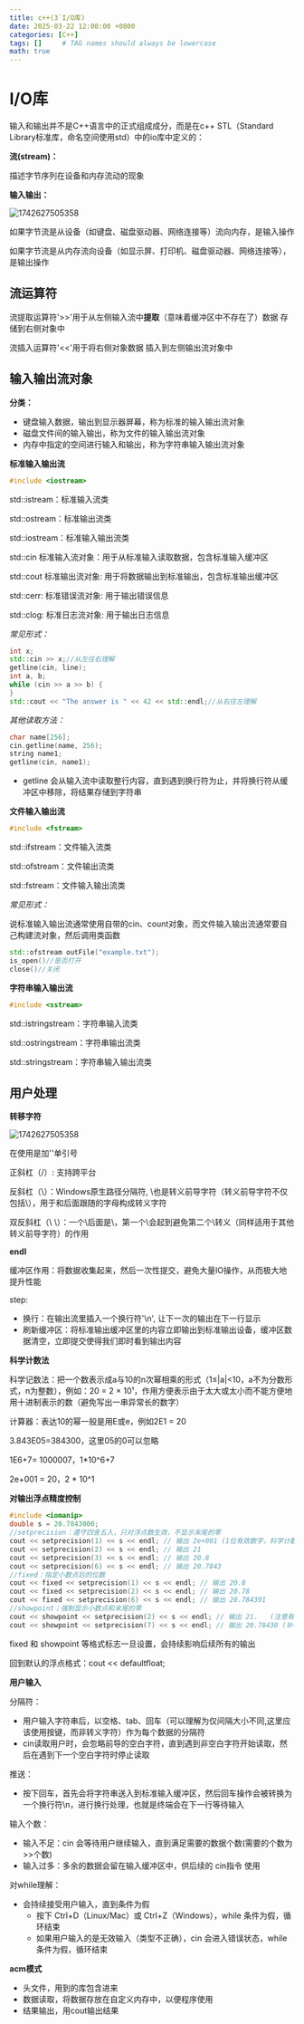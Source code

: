```yaml
---
title: c++(3`I/O库)
date: 2025-03-22 12:00:00 +0800
categories: [C++]
tags: []     # TAG names should always be lowercase
math: true
---
```

# I/O库

输入和输出并不是C++语言中的正式组成成分，而是在c++ STL（Standard Library标准库，命名空间使用std）中的io库中定义的：

**流(stream)：**

描述字节序列在设备和内存流动的现象

**输入输出：**

![1742627505358](/assets/img/blog/c++/输入输出.png)

如果字节流是从设备（如键盘、磁盘驱动器、网络连接等）流向内存，是输入操作

如果字节流是从内存流向设备（如显示屏、打印机、磁盘驱动器、网络连接等），是输出操作

## 流运算符

流提取运算符'>>'用于从左侧输入流中**提取**（意味着缓冲区中不存在了）数据 存储到右侧对象中

流插入运算符'<<'用于将右侧对象数据 插入到左侧输出流对象中

## 输入输出流对象

**分类：**

* 键盘输入数据，输出到显示器屏幕，称为标准的输入输出流对象
* 磁盘文件间的输入输出，称为文件的输入输出流对象
* 内存中指定的空间进行输入和输出，称为字符串输入输出流对象

**标准输入输出流**

```c++
#include <iostream>
```

std::istream：标准输入流类

std::ostream：标准输出流类

std::iostream：标准输入输出流类

std::cin 标准输入流对象：用于从标准输入读取数据，包含标准输入缓冲区

std::cout 标准输出流对象: 用于将数据输出到标准输出，包含标准输出缓冲区

std::cerr: 标准错误流对象: 用于输出错误信息

std::clog: 标准日志流对象: 用于输出日志信息

_常见形式：_

```c++
int x;
std::cin >> x;//从左往右理解
getline(cin, line);
int a, b;
while (cin >> a >> b) {
}
std::cout << "The answer is " << 42 << std::endl;//从右往左理解
```

_其他读取方法：_

```c++
char name[256]; 
cin.getline(name, 256);
string name1;
getline(cin, name1);
```

* getline 会从输入流中读取整行内容，直到遇到换行符为止，并将换行符从缓冲区中移除，将结果存储到字符串

**文件输入输出流**

```c++
#include <fstream>
```

std::ifstream：文件输入流类

std::ofstream：文件输出流类

std::fstream：文件输入输出流类

_常见形式：_

说标准输入输出流通常使用自带的cin、count对象，而文件输入输出流通常要自己构建流对象，然后调用类函数

```c++
std::ofstream outFile("example.txt");
is_open()//是否打开
close()//关闭
```

**字符串输入输出流**

```c++
#include <sstream>
```

std::istringstream：字符串输入流类

std::ostringstream：字符串输出流类

std::stringstream：字符串输入输出流类

## 用户处理

**转移字符**

![1742627505358](/assets/img/blog/c++/转义字符.png)

在使用是加''单引号

正斜杠（/）: 支持跨平台

反斜杠（\）：Windows原生路径分隔符, \也是转义前导字符（转义前导字符不仅包括\），用于和后面跟随的字母构成转义字符

双反斜杠（\ \）：一个\后面是\，第一个\会起到避免第二个\转义（同样适用于其他转义前导字符）的作用

**endl**

缓冲区作用：将数据收集起来，然后一次性提交，避免大量IO操作，从而极大地提升性能

step:

* 换行：在输出流里插入一个换行符'\n', 让下一次的输出在下一行显示
* 刷新缓冲区：将标准输出缓冲区里的内容立即输出到标准输出设备，缓冲区数据清空，立即提交使得我们即时看到输出内容

**科学计数法**

科学记数法：把一个数表示成a与10的n次幂相乘的形式（1≤|a|<10，a不为分数形式，n为整数），例如：20 = 2 × 10¹，作用方便表示由于太大或太小而不能方便地用十进制表示的数（避免写出一串异常长的数字）

计算器：表达10的幂一般是用E或e，例如2E1 = 20

3.843E05=384300，这里05的0可以忽略

1E6+7= 1000007，1*10^6+7

2e+001 = 20，2 * 10^1

**对输出浮点精度控制**

```c++
#include <iomanip>
double s = 20.7843000;
//setprecision：遵守四舍五入，只对浮点数生效，不显示末尾的零
cout << setprecision(1) << s << endl; // 输出 2e+001 (1位有效数字，科学计数法)
cout << setprecision(2) << s << endl; // 输出 21
cout << setprecision(3) << s << endl; // 输出 20.8
cout << setprecision(6) << s << endl; // 输出 20.7843
//fixed：指定小数点后的位数
cout << fixed << setprecision(1) << s << endl; // 输出 20.8
cout << fixed << setprecision(2) << s << endl; // 输出 20.78
cout << fixed << setprecision(6) << s << endl; // 输出 20.784391
//showpoint；强制显示小数点和末尾的零
cout << showpoint << setprecision(2) << s << endl; // 输出 21.   (注意有点)
cout << showpoint << setprecision(7) << s << endl; // 输出 20.78430 (补零)
```

fixed 和 showpoint 等格式标志一旦设置，会持续影响后续所有的输出

回到默认的浮点格式：cout << defaultfloat;

**用户输入**

分隔符：

* 用户输入字符串后，以空格、tab、回车（可以理解为仅间隔大小不同,这里应该使用按键，而非转义字符）作为每个数据的分隔符
* cin读取用户时，会忽略前导的空白字符，直到遇到非空白字符开始读取，然后在遇到下一个空白字符时停止读取

推送：

* 按下回车，首先会将字符串送入到标准输入缓冲区，然后回车操作会被转换为一个换行符\n，进行换行处理，也就是终端会在下一行等待输入

输入个数：

* 输入不足：cin 会等待用户继续输入，直到满足需要的数据个数(需要的个数为>>个数)
* 输入过多：多余的数据会留在输入缓冲区中，供后续的 cin指令 使用

对while理解：

* 会持续接受用户输入，直到条件为假
  * 按下 Ctrl+D（Linux/Mac）或 Ctrl+Z（Windows），while 条件为假，循环结束
  * 如果用户输入的是无效输入（类型不正确），cin 会进入错误状态，while 条件为假，循环结束

**acm模式**

* 头文件，用到的库包含进来
* 数据读取，将数据存放在自定义内存中，以便程序使用
* 结果输出，用cout输出结果